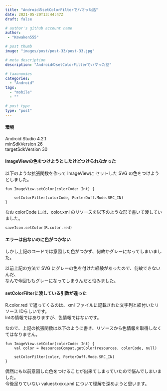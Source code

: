 ```yaml
---
title: "AndroidのsetColorFilterでハマった話"
date: 2021-05-20T13:44:47Z
draft: false

# author's github account name
author:
 - "Kawaken555"

# post thumb
image: "images/post/post-33/post-33.jpg"

# meta description
description: "AndroidのsetColorFilterでハマった話"

# taxonomies
categories: 
  - "Android"
tags:
  - "mobile"
  - ""

# post type
type: "post"
---
```


#### 環境

Android Studio 4.2.1  
minSdkVersion 26  
targetSdkVersion 30  

#### ImageViewの色をつけようとしたけどつけられなかった


以下のような拡張関数を作って ImageViewに セットした SVG の色をつけようとしました。   

```
fun ImageView.setColor(colorCode: Int) {

    setColorFilter(colorCode, PorterDuff.Mode.SRC_IN)
}
```


なお colorCode には、color.xml のリソースを以下のような形で書いて渡していました。   

```
saveIcon.setColor(R.color.red)
```



#### エラーは出ないのに色がつかない

しかし上記のコードでは意図した色がつかず、何故かグレーになってしまいました。    


以前上記の方法で SVG にグレーの色を付けた経験があったので、何故できないんだ、    
なんで今回ももグレーになってしまうんだと悩みました。


#### setColorFilterに渡している引数が違った  

R.color.red で返ってくるのは、xml ファイルに記載された文字列と紐付いたリソース IDらしいです。   
Intの情報ではありますが、色情報ではないです。  


なので、上記の拡張関数は以下のように書き、リソースから色情報を取得しなくてはなりません。

```
fun ImageView.setColor(colorCode: Int) {
    val color = ResourcesCompat.getColor(resources, colorCode, null)

    setColorFilter(color, PorterDuff.Mode.SRC_IN)
}
```

偶然にも以前意図した色をつけることが出来てしまっていたので悩んでしまいました。  
今後足りていない values/xxxx.xml について理解を深めようと思います。

